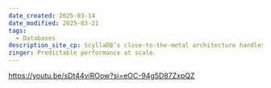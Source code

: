 ```yaml
---
date_created: 2025-03-14
date_modified: 2025-03-21
tags:
  - Databases
description_site_cp: ScyllaDB’s close-to-the-metal architecture handles millions of ops/sec with predictable single-digit millisecond latencies.
zinger: Predictable performance at scale.
---
```


https://youtu.be/sDt44viROow?si=eOC-94g5D87ZxpQZ